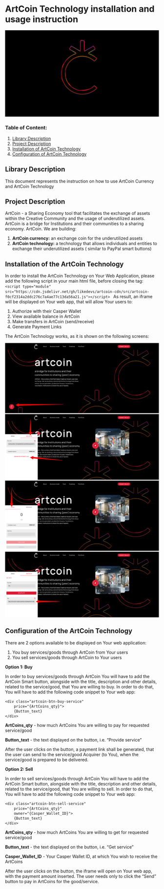# ArtCoin Technology installation and usage instruction

<img src="images/ArtCoin-Youtube-cover.jpg"/>

### Table of Content:

1. [Library Description](#library-description)
2. [Project Description](#project-description)
3. [Installation of ArtCoin Technology](#installation)
4. [Configuration of ArtCoin Technology](#configuration)

<a id="library-description"></a>

## Library Description

This document represents the instruction on how to use ArtCoin Currency and ArtCoin Technology

<a id="project-description"></a>

## Project Description

ArtCoin - a Sharing Economy tool that facilitates the exchange of assets within the Creative Community and the usage of
underutilized assets.
ArtCoin is a bridge for Institutions and their communities to a sharing economy.
ArtCoin.
We are building:

1. <b>ArtCoin currency:</b> an exchange coin for the underutilized assets
2. <b>ArtCoin technology:</b> a technology that allows individuals and entities to exchange their underutilized assets (
   similar to PayPal smart buttons)

<a id="installation"></a>

## Installation of the ArtCoin Technology

In order to install the ArtCoin Technology on Your Web Application, please add the following script in your main html
file, before closing the </body>
tag: ```<script type="module" src="https://cdn.jsdelivr.net/gh/likedevs/artcoin-cdn/src/artcoin-f0cf2314a2ddc276c7a4ae77c13da56a21.js"></script> ```
As result, an iframe will be displayed on Your web app, that will allow Your users to:

1. Authorize with their Casper Wallet
2. View available balance in ArtCoin
3. Make transfers in ArtCoin (send/receive)
4. Generate Payment Links

The ArtCoin Technology works, as it is shown on the following screens:

<img src="images/1-Artcoin.png" />
<img src="images/2-Artcoin-receive.png" />
<img src="images/3-Artcoin-send.png" />
<img src="images/4-Artcoin-payment-link.png" />

<a id="configuration"></a>

## Configuration of the ArtCoin Technology

There are 2 options available to be displayed on Your web application:

1. You buy services/goods through ArtCoin from Your users
2. You sell services/goods through ArtCoin to Your users


<b>Option 1: Buy</b>

In order to buy services/goods through ArtCoin You will have to add the ArtCoin Smart button, alongside with the title,
description and other details, related to the service/good, that You are willing to buy. In order to do that, You will
have to add the following code snippet to Your web app:

```
<div class="artcoin-btn-buy-service" 
    price="{ArtCoins_qty}">              
    {Button_text}
</div>
```

<b>ArtCoins_qty</b> - how much ArtCoins You are willing to pay for requested service/good

<b>Button_text</b> - the text displayed on the button, i.e. “Provide service”

After the user clicks on the button, a payment link shall be generated, that the user can send to the service/good
Acquirer (to You), when the service/good is prepared to be delivered.


<b>Option 2: Sell</b>

In order to sell services/goods through ArtCoin You will have to add the ArtCoin Smart button, alongside with the title,
description and other details, related to the service/good, that You are willing to sell. In order to do that, You will
have to add the following code snippet to Your web app:

```
<div class="artcoin-btn-sell-service" 
    price="{ArtCoins_qty}"
    owner="{Casper_Wallet_ID}">              
    {Button_text}
</div>
```

<b>ArtCoins_qty</b> - how much ArtCoins You are willing to get for requested service/good

<b>Button_text</b> - the text displayed on the button, i.e. “Get service”

<b>Casper_Wallet_ID</b> - Your Casper Wallet ID, at which You wish to receive the ArtCoins

After the user clicks on the button, the iframe will open on Your web app, with the payment amount inserted. The user
needs only to click the “Send” button to pay in ArtCoins for the good/service.